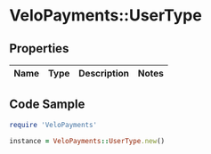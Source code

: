 # VeloPayments::UserType

## Properties

Name | Type | Description | Notes
------------ | ------------- | ------------- | -------------

## Code Sample

```ruby
require 'VeloPayments'

instance = VeloPayments::UserType.new()
```


